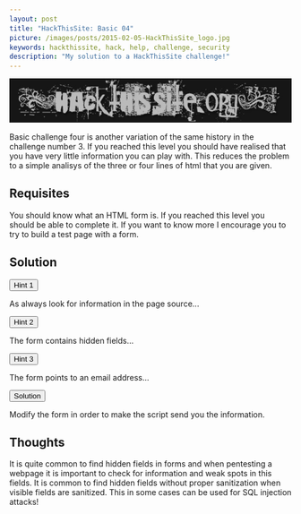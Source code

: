 ```yaml
---
layout: post
title: "HackThisSite: Basic 04"
picture: /images/posts/2015-02-05-HackThisSite_logo.jpg
keywords: hackthissite, hack, help, challenge, security
description: "My solution to a HackThisSite challenge!"
---
```


<img class="img img-rounded img-responsive center-block" title="HackThisSite logo" alt="hackthissitelogo" src="/images/posts/2015-02-05-HackThisSite_logo.jpg" />

Basic challenge four is another variation of the same history in the challenge number 3. If you reached this level you should have realised that you have very little information you can play with. This reduces the 
problem to a simple analisys of the three or four lines of html that you are given.

<!--more-->

## Requisites

You should know what an HTML form is. If you reached this level you should be able to complete it. If you want to know more I encourage you to try to build a test page with a form.


## Solution

<div class="panel panel-default">
	<div class="panel-heading">
		<button type="button" class="btn btn-default btn-xs spoiler-trigger" data-toggle="collapse">Hint 1</button>
	</div>
	<div class="panel-collapse collapse out">
		<div class="panel-body">
			<p>As always look for information in the page source...</p>
		</div>
	</div>
</div>
<div class="panel panel-default">
	<div class="panel-heading">
		<button type="button" class="btn btn-default btn-xs spoiler-trigger" data-toggle="collapse">Hint 2</button>
	</div>
	<div class="panel-collapse collapse out">
		<div class="panel-body">
			<p>The form contains hidden fields...</p>
		</div>
	</div>
</div>
<div class="panel panel-default">
	<div class="panel-heading">
		<button type="button" class="btn btn-default btn-xs spoiler-trigger" data-toggle="collapse">Hint 3</button>
	</div>
	<div class="panel-collapse collapse out">
		<div class="panel-body">
			<p>The form points to an email address...</p>
		</div>
	</div>
</div>
<div class="panel panel-default">
	<div class="panel-heading">
		<button type="button" class="btn btn-default btn-xs spoiler-trigger" data-toggle="collapse">Solution</button>
	</div>
	<div class="panel-collapse collapse out">
		<div class="panel-body">
			<p>Modify the form in order to make the script send you the information.</p>
		</div>
	</div>
</div>


## Thoughts

It is quite common to find hidden fields in forms and when pentesting a webpage it is important to check for information and weak spots in this fields. It is common to find hidden fields without proper sanitization 
when visible fields are sanitized. This in some cases can be used for SQL injection attacks!
